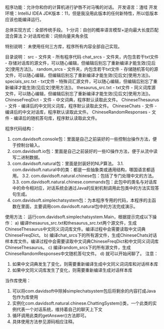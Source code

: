 程序功能：允许你和你的计算机进行驴唇不对马嘴的对话。
开发语言：渣哇
开发环境：IntelliJ IDEA
JDK版本：11，但是我没用此版本的任何新特性，所以低版本应该也能编译运行。

总体实现方式：全部传统手段。
1-分词：自创的概率语言模型+逆向最大长度匹配混合算法
2-对话库检索：词频向量夹角余弦

特别说明：
未使用任何三方库，程序所有内容全部自己实现。

目录说明：
src - 文件夹 - 所有程序代码
chat_srcs - 文件夹，内包含若干txt文件 - 存储对话库的源文件，可以随心编辑，但编辑后别忘了重新编译才能生效(见后文[使用方法])。
random_srcs - 文件夹，内包含若干txt文件 - 存储随机答句的源文件，可以随心编辑，但编辑后别忘了重新编译才能生效(见后文[使用方法])。
specials_src.txt - txt文件 - 特殊词汇源文件，可以随心编辑，但编辑后别忘了重新编译才能生效(见后文[使用方法])。
thesaurus_src.txt - txt文件 - 同义词库源文件，可以随心编辑，但编辑后别忘了重新编译才能生效(见后文[使用方法])。
ChineseFreqDict - 文件 - 中文词典，程序默认读取此文件。
ChineseThesaurus - 文件 - 编译后的中文同义词库，程序默认读取此文件。
ChineseChats - 文件 - 编译后的中文对话库，程序默认读取此文件。
ChineseRandomResponses - 文件 - 编译后的随机答句库，程序默认读取此文件。

程序代码结构：
1. com.davidsoft.console包：里面是自己之前装好的一些控制台操作方法，便于控制台输入。
2. com.davidsoft.io包：里面是自己之前装好的一些IO操作方法，便于从流中读写二进制数据。
3. com.davidsoft.natural包：里面是封装好的NLP算法。
    3.1. com.davidsoft.natural中的类：都是一些抽象类或通用结构，哪国语言都适用。
    3.2. com.davidsoft.natural.chinese包：包括了专门处理中文的方法。
    3.3. com.davidsoft.natural.chinese.commands包：此包中的类名与对话库中的命令相对应，对话系统会通过Java的反射机制调用此包类中的方法实现答句生成。
4. com.davidsoft.simplechatsystem包：为本程序专用的代码，本程序的主函数在里面，主要调用com.davidsoft.natural包中的方法完成演示。

使用方法：
运行com.davidsoft.simplechatsystem.Main，根据提示完成以下操作：
a) 编译thesaurus_src.txt和thesaurus_src.txt两个源文件，生成ChineseThesaurus中文同义词词库文件。编译过程中会需要读取中文词典ChineseFreqDict。
b) 编译chat_srcs下的所有源文件，生成ChineseChats对话样本库文件。编译过程中会需要读取中文词典ChineseFreqDict和中文同义词词库ChineseThesaurus。
c) 编译random_srcs下的所有源文件，生成ChineseRandomResponses中文随机答句文件。
d) 就可以开始闲聊了。
注意：
1. 如果中文词典发生了变化，则需要重新编译生成中文同义词词库和对话样本库
2. 如果中文同义词库发生了变化，则需要重新编译生成对话样本库

当作库使用：
1. 可以将com.davidsoft中除掉simplechatsystem包后将剩余的内容打成Java包作为库使用
2. 实例化com.davidsoft.natural.chinese.ChattingSystem()类，一个此类的实例代表一个对话系统，维持着自己的聊天上下文
3. 循环调用此类的getAnswer()方法即可。
4. 具体使用方法参见源码相应注释。


